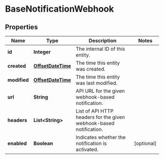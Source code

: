 

# BaseNotificationWebhook

## Properties

Name | Type | Description | Notes
------------ | ------------- | ------------- | -------------
**id** | **Integer** | The internal ID of this entity. | 
**created** | [**OffsetDateTime**](OffsetDateTime.md) | The time this entity was created. | 
**modified** | [**OffsetDateTime**](OffsetDateTime.md) | The time this entity was last modified. | 
**url** | **String** | API URL for the given webhook-based notification. | 
**headers** | **List&lt;String&gt;** | List of API HTTP headers for the given webhook-based notification. | 
**enabled** | **Boolean** | Indicates whether the notification is activated. |  [optional]



